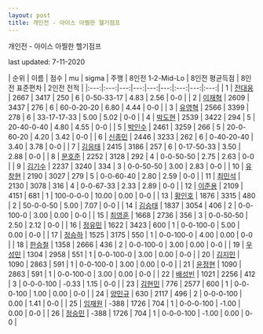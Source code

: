 ```yaml
---
layout: post
title: 개인전 - 아이스 아찔한 헬기점프
---
```



개인전 - 아이스 아찔한 헬기점프


last updated: 7-11-2020

| 순위 | 이름 | 점수 | mu | sigma | 주행 | 8인전 1-2-Mid-Lo | 8인전 평균득점 | 8인전 표준편차 | 2인전 전적 |
|:---:|:---:|---:|---:|---:|---:|:---:|---:|:---:|
| 1 | [전대웅](../jeondaewoong) | 2667 | 3417 | 250 | 6 | 0-50-33-17 | 4.83 | 2.56 | 0-0 |
| 2 | [이재혁](../ijaehyeok) | 2609 | 3437 | 276 | 6 | 60-0-20-20 | 6.80 | 4.44 | 0-0 |
| 3 | [유영혁](../yuyeonghyeok) | 2566 | 3399 | 278 | 6 | 33-17-17-33 | 5.00 | 5.02 | 0-0 |
| 4 | [박도현](../bakdohyeon) | 2539 | 3422 | 294 | 5 | 20-40-0-40 | 4.80 | 4.55 | 0-0 |
| 5 | [박인수](../bakinsu) | 2461 | 3259 | 266 | 5 | 20-0-60-20 | 4.20 | 3.42 | 0-0 |
| 6 | [신종민](../shinjongmin) | 2446 | 3233 | 262 | 6 | 0-40-20-40 | 3.40 | 3.78 | 0-0 |
| 7 | [김응태](../gimeungtae) | 2415 | 3186 | 257 | 6 | 0-17-50-33 | 3.50 | 2.88 | 0-0 |
| 8 | [문호준](../munhojun) | 2252 | 3128 | 292 | 4 | 0-0-50-50 | 2.75 | 2.63 | 0-0 |
| 9 | [김기수](../gimgisu) | 2237 | 3240 | 334 | 3 | 0-0-50-50 | 3.00 | 2.83 | 0-0 |
| 10 | [유창현](../yuchanghyeon) | 2190 | 3027 | 279 | 5 | 0-0-60-40 | 2.80 | 2.59 | 0-0 |
| 11 | [최민석](../choiminseok) | 2130 | 3078 | 316 | 4 | 0-0-67-33 | 2.33 | 2.89 | 0-0 |
| 12 | [이준용](../ijunyong) | 2109 | 4151 | 681 | 1 | 100-0-0-0 | 10.00 | 0.00 | 0-0 |
| 13 | [황인호](../hwanginho) | 1876 | 3315 | 480 | 2 | 50-0-0-50 | 5.00 | 7.07 | 0-0 |
| 14 | [김승태](../gimseungtae) | 1837 | 3054 | 406 | 2 | 0-0-100-0 | 3.00 | 0.00 | 0-0 |
| 15 | [최영훈](../choiyeonghun) | 1668 | 2736 | 356 | 3 | 0-0-50-50 | 2.50 | 2.12 | 0-0 |
| 16 | [정유민](../jeongyumin) | 1622 | 3423 | 600 | 1 | 0-0-100-0 | 5.00 | 0.00 | 0-0 |
| 17 | [정승하](../jeongseungha) | 1525 | 3175 | 550 | 1 | 0-0-100-0 | 4.00 | 0.00 | 0-0 |
| 18 | [한승철](../hanseungcheol) | 1358 | 2666 | 436 | 2 | 0-0-100-0 | 3.00 | 0.00 | 0-0 |
| 19 | [우성민](../useongmin) | 1304 | 2958 | 551 | 1 | 0-0-100-0 | 3.00 | 0.00 | 0-0 |
| 20 | [김지민](../gimjimin) | 1090 | 2863 | 591 | 1 | 0-0-100-0 | 3.00 | 0.00 | 0-0 |
| 21 | [윤정현](../yunjeonghyeon) | 1090 | 2863 | 591 | 1 | 0-0-100-0 | 3.00 | 0.00 | 0-0 |
| 22 | [배성빈](../baeseongbin) | 1021 | 2256 | 412 | 3 | 0-0-0-100 | -0.33 | 1.15 | 0-0 |
| 23 | [김현민](../gimhyunmin) | 776 | 2577 | 600 | 1 | 0-0-0-100 | 1.00 | 0.00 | 0-0 |
| 24 | [양민규](../yangmingyu) | 630 | 2117 | 496 | 2 | 0-0-0-100 | 0.00 | 1.41 | 0-0 |
| 25 | [임재원](../imjaewon) | -388 | 1726 | 704 | 1 | 0-0-0-100 | -1.00 | 0.00 | 0-0 |
| 26 | [정승민](../jeongseungmin) | -388 | 1726 | 704 | 1 | 0-0-0-100 | -1.00 | 0.00 | 0-0 |
